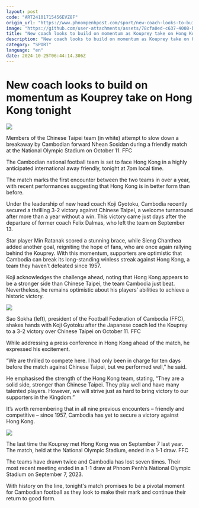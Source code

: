 ```yaml
---
layout: post
code: "ART24101715456EVZ8F"
origin_url: "https://www.phnompenhpost.com/sport/new-coach-looks-to-build-on-momentum-as-kouprey-take-on-hong-kong-tonight"
image: "https://github.com/user-attachments/assets/78cfa0ed-c637-4008-b46c-a92c1aab7f01"
title: "New coach looks to build on momentum as Kouprey take on Hong Kong tonight"
description: "​​New coach looks to build on momentum as Kouprey take on Hong Kong tonight​"
category: "SPORT"
language: "en"
date: 2024-10-25T06:44:14.306Z
---
```


# New coach looks to build on momentum as Kouprey take on Hong Kong tonight

![](https://github.com/user-attachments/assets/fbef4f33-8b4d-467c-bc63-962ccdd65dac)

Members of the Chinese Taipei team (in white) attempt to slow down a breakaway by Cambodian forward Nhean Sosidan during a friendly match at the National Olympic Stadium on October 11. FFC

The Cambodian national football team is set to face Hong Kong in a highly anticipated international away friendly, tonight at 7pm local time.

The match marks the first encounter between the two teams in over a year, with recent performances suggesting that Hong Kong is in better form than before.

Under the leadership of new head coach Koji Gyotoku, Cambodia recently secured a thrilling 3-2 victory against Chinese Taipei, a welcome turnaround after more than a year without a win. This victory came just days after the departure of former coach Felix Dalmas, who left the team on September 13.

Star player Min Ratanak scored a stunning brace, while Sieng Chanthea added another goal, reigniting the hope of fans, who are once again rallying behind the Kouprey. With this momentum, supporters are optimistic that Cambodia can break its long-standing winless streak against Hong Kong, a team they haven’t defeated since 1957.

Koji acknowledges the challenge ahead, noting that Hong Kong appears to be a stronger side than Chinese Taipei, the team Cambodia just beat. Nevertheless, he remains optimistic about his players’ abilities to achieve a historic victory.

![](https://github.com/user-attachments/assets/2ea69dee-4df0-435a-8c08-1ac6a90bb42f)

Sao Sokha (left), president of the Football Federation of Cambodia (FFC), shakes hands with Koji Gyotoku after the Japanese coach led the Kouprey to a 3-2 victory over Chinese Taipei on October 11. FFC

While addressing a press conference in Hong Kong ahead of the match, he expressed his excitement.

“We are thrilled to compete here. I had only been in charge for ten days before the match against Chinese Taipei, but we performed well,” he said.

He emphasised the strength of the Hong Kong team, stating, “They are a solid side, stronger than Chinese Taipei. They play well and have many talented players. However, we will strive just as hard to bring victory to our supporters in the Kingdom.”

It’s worth remembering that in all nine previous encounters – friendly and competitive – since 1957, Cambodia has yet to secure a victory against Hong Kong.

![](https://pppenglish.sgp1.cdn.digitaloceanspaces.com/image/main/202410/15_10_2024_photo_2023_09_07_09_00_53_2.jpg)

The last time the Kouprey met Hong Kong was on September 7 last year. The match, held at the National Olympic Stadium, ended in a 1-1 draw. FFC

The teams have drawn twice and Cambodia has lost seven times. Their most recent meeting ended in a 1-1 draw at Phnom Penh’s National Olympic Stadium on September 7, 2023.

With history on the line, tonight's match promises to be a pivotal moment for Cambodian football as they look to make their mark and continue their return to good form.